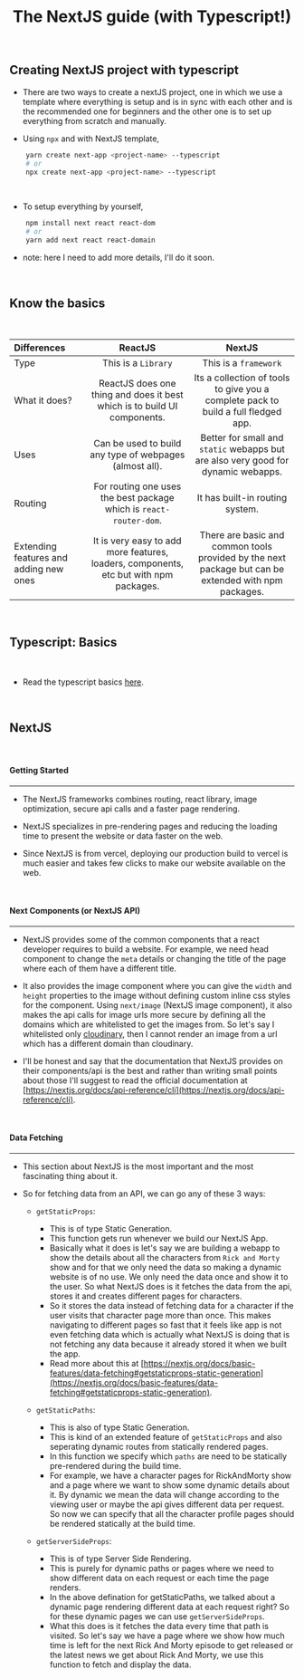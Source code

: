 <div align=center>
    <h1>The NextJS guide (with Typescript!)</h1>
</div>
<br />

## Creating NextJS project with typescript

- There are two ways to create a nextJS project, one in which we use a template where everything is setup and is in sync with each other and is the recommended one for beginners and the other one is to set up everything from scratch and manually.

- Using `npx` and with NextJS template,

```bash
    yarn create next-app <project-name> --typescript
    # or
    npx create next-app <project-name> --typescript
```

<br />

- To setup everything by yourself,

```bash
    npm install next react react-dom
    # or
    yarn add next react react-domain
```

- note: here I need to add more details, I'll do it soon.

<br />

## Know the basics

<br />

| Differences                            |                                        ReactJS                                        |                                                NextJS                                                |
| :------------------------------------- | :-----------------------------------------------------------------------------------: | :--------------------------------------------------------------------------------------------------: |
| Type                                   |                                  This is a `Library`                                  |                                        This is a `framework`                                         |
| What it does?                          |       ReactJS does one thing and does it best which is to build UI components.        |          Its a collection of tools to give you a complete pack to build a full fledged app.          |
| Uses                                   |                Can be used to build any type of webpages (almost all).                |          Better for small and `static` webapps but are also very good for dynamic webapps.           |
| Routing                                |          For routing one uses the best package which is `react-router-dom`.           |                                   It has built-in routing system.                                    |
| Extending features and adding new ones | It is very easy to add more features, loaders, components, etc but with npm packages. | There are basic and common tools provided by the next package but can be extended with npm packages. |

<br />

## Typescript: Basics

<br />

- Read the typescript basics [here](https://github.com/genzyy/NextJS-guide/tree/main/typescript).

<br />

## NextJS

<br />

#### Getting Started

<hr />

- The NextJS frameworks combines routing, react library, image optimization, secure api calls and a faster page rendering.

- NextJS specializes in pre-rendering pages and reducing the loading time to present the website or data faster on the web.

- Since NextJS is from vercel, deploying our production build to vercel is much easier and takes few clicks to make our website available on the web.

<br />

#### Next Components (or NextJS API)

<hr />

- NextJS provides some of the common components that a react developer requires to build a website. For example, we need head component to change the `meta` details or changing the title of the page where each of them have a different title.

- It also provides the image component where you can give the `width` and `height` properties to the image without defining custom inline css styles for the component. Using `next/image` (NextJS image component), it also makes the api calls for image urls more secure by defining all the domains which are whitelisted to get the images from. So let's say I whitelisted only [cloudinary](https://cloudinary.com/), then I cannot render an image from a url which has a different domain than cloudinary.

- I'll be honest and say that the documentation that NextJS provides on their components/api is the best and rather than writing small points about those I'll suggest to read the official documentation at [https://nextjs.org/docs/api-reference/cli](https://nextjs.org/docs/api-reference/cli).

<br />

#### Data Fetching

<hr />

- This section about NextJS is the most important and the most fascinating thing about it.

- So for fetching data from an API, we can go any of these 3 ways:

  - `getStaticProps`:

    - This is of type Static Generation.
    - This function gets run whenever we build our NextJS App.
    - Basically what it does is let's say we are building a webapp to show the details about all the characters from `Rick and Morty` show and for that we only need the data so making a dynamic website is of no use. We only need the data once and show it to the user. So what NextJS does is it fetches the data from the api, stores it and creates different pages for characters.
    - So it stores the data instead of fetching data for a character if the user visits that character page more than once. This makes navigating to different pages so fast that it feels like app is not even fetching data which is actually what NextJS is doing that is not fetching any data because it already stored it when we built the app.
    - Read more about this at [https://nextjs.org/docs/basic-features/data-fetching#getstaticprops-static-generation](https://nextjs.org/docs/basic-features/data-fetching#getstaticprops-static-generation).

  - `getStaticPaths`:

    - This is also of type Static Generation.
    - This is kind of an extended feature of `getStaticProps` and also seperating dynamic routes from statically rendered pages.
    - In this function we specify which `paths` are need to be statically pre-rendered during the build time.
    - For example, we have a character pages for RickAndMorty show and a page where we want to show some dynamic details about it. By dynamic we mean the data will change according to the viewing user or maybe the api gives different data per request. So now we can specify that all the character profile pages should be rendered statically at the build time.

  - `getServerSideProps`:
    - This is of type Server Side Rendering.
    - This is purely for dynamic paths or pages where we need to show different data on each request or each time the page renders.
    - In the above defination for getStaticPaths, we talked about a dynamic page rendering different data at each request right? So for these dynamic pages we can use `getServerSideProps`.
    - What this does is it fetches the data every time that path is visited. So let's say we have a page where we show how much time is left for the next Rick And Morty episode to get released or the latest news we get about Rick And Morty, we use this function to fetch and display the data.
